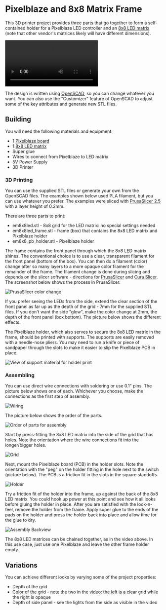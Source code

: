 # Pixelblaze and 8x8 Matrix Frame

This 3D printer project provides three parts that go together to form a self-contained holder for a Pixelblaze LED controller and an [8x8 LED matrix](https://shop.electromage.com/products/8x8-led-matrix-sk6812) (note that other vendor's matrices likely will have different dimensions).

![Video of project in action](./media/pixelblaze_frame.webm)

The design is written using [OpenSCAD](http://openscad.org/), so you can change whatever you want. You can also use the "Customizer" feature of OpenSCAD to adjust some of the key attributes and generate new STL files.

## Building

You will need the following materials and equipment:

* 1 [Pixelblaze board](https://shop.electromage.com/products/pixelblaze-v3-standard-wifi-led-controller)
* 1 [8x8 LED matrix](https://shop.electromage.com/products/8x8-led-matrix-sk6812)
* Super glue
* Wires to connect from Pixelblaze to LED matrix
* 5V Power Supply
* 3D Printer

### 3D Printing

You can use the supplied STL files or generate your own from the OpenSCAD files. The examples shown below used PLA filament, but you can use whatever you prefer. The examples were sliced with [PrusaSlicer 2.5](https://www.prusa3d.com/page/prusaslicer_424/) with a layer height of 0.2mm.

There are three parts to print:

* em8x8led.stl - 8x8 grid for the LED matrix: no special settings needed
* em8x8led_frame.stl - frame (box) that contains the 8x8 LED matrix and Pixelblaze holder
* em8x8_pb_holder.stl - Pixelblaze holder

The frame contains the front panel through which the 8x8 LED matrix shines. The conventional choice is to use a clear, transparent filament for the front panel (bottom of the box). You can then do a filament (color) change after so many layers to a more opaque color filament for the remainder of the frame. The filament change is done during slicing and depends on the slicer software - directions for [PrusaSlicer](https://help.prusa3d.com/article/color-change_1687) and [Cura Slicer](https://www.instructables.com/How-to-Change-Filament-Mid-print-Using-Cura-48/). The screenshot below shows the process in PrusaSlicer.

![PrusaSlicer color change](./media/prusa_slicer_color_change.png "Color Change")

If you prefer seeing the LEDs from the side, extend the clear section of the front panel as far up as the depth of the grid - 7mm for the supplied STL files. If you don't want the side "glow", make the color change at 2mm, the depth of the front panel (box bottom). The picture below shows the different effects.

The Pixelblaze holder, which also serves to secure the 8x8 LED matrix in the frame, should be printed with supports. The supports are easily removed with a needle-nose pliers. You may need to run a knife or piece of sandpaper through the slots to make it easier to slip the Pixelblaze PCB in place.

![View of support material for holder print](./media/.png "Support material for holder")

### Assembling

You can use direct wire connections with soldering or use 0.1" pins. The picture below shows one of each. Whichever you choose, make the connections as the first step of assembly.

![Wiring](./media/wiring.jpg)

The picture below shows the order of the parts.

![Order of parts for assembly](./media/components_stack.jpg "Assembly order")

Start by press-fitting the 8x8 LED matrix into the side of the grid that has holes. Note the orientation where the wire connections fit into the longer/bigger holes.

![Grid](./media/grid.jpg)

Next, mount the Pixelblaze board (PCB) in the holder slots. Note the orientation with the "peg" on the holder fitting in the hole next to the switch (picture below). The PCB is a friction fit in the slots in the square standoffs.

![Holder](./media/holder.jpg)

Try a friction fit of the holder into the frame, up against the back of the 8x8 LED matrix. You could hook up power at this point and see how it all looks before gluing the holder in place. After you are satisfied with the look-n-feel, remove the holder from the frame. Apply super glue to the ends of the pads on the holder and press the holder back into place and allow time for the glue to dry.

![Assembly Backview](./media/pressfit.jpg)

The 8x8 LED matrices can be chained together, as in the video above. In this use case, just use one Pixelblaze and leave the other frame holder empty.

## Variations

You can achieve different looks by varying some of the project properties:

* Depth of the grid
* Color of the grid - note the two in the video: the left is a clear grid while the right is opaque
* Depth of side panel - see the lights from the side as visible in the video
